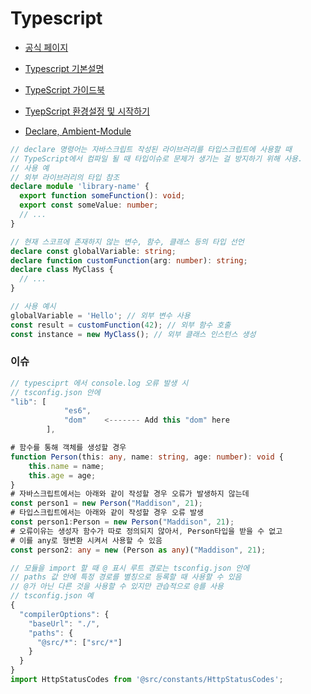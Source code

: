 # Typescript

* [공식 페이지](https://www.typescriptlang.org/)
* [Typescript 기본설명](https://www.samsungsds.com/kr/insights/TypeScript.html)
* [TypeScript 가이드북](https://yamoo9.gitbook.io/typescript/)

* [TyepScript 환경설정 및 시작하기](https://mine-it-record.tistory.com/578)
* [Declare, Ambient-Module](https://bum-developer.tistory.com/entry/TypeScript-Declare-Ambient-Module)

```typescript
// declare 명령어는 자바스크립트 작성된 라이브러리를 타입스크립트에 사용할 때
// TypeScript에서 컴파일 될 때 타입이슈로 문제가 생기는 걸 방지하기 위해 사용.
// 사용 예
// 외부 라이브러리의 타입 참조
declare module 'library-name' {
  export function someFunction(): void;
  export const someValue: number;
  // ...
}

// 현재 스코프에 존재하지 않는 변수, 함수, 클래스 등의 타입 선언
declare const globalVariable: string;
declare function customFunction(arg: number): string;
declare class MyClass {
  // ...
}

// 사용 예시
globalVariable = 'Hello'; // 외부 변수 사용
const result = customFunction(42); // 외부 함수 호출
const instance = new MyClass(); // 외부 클래스 인스턴스 생성

```

### 이슈
```javascript
// typesciprt 에서 console.log 오류 발생 시
// tsconfig.json 안에
"lib": [
            "es6",
            "dom"    <------- Add this "dom" here
        ],
```

```typescript
# 함수를 통해 객체를 생성할 경우
function Person(this: any, name: string, age: number): void {
    this.name = name;
    this.age = age;
}
# 자바스크립트에서는 아래와 같이 작성할 경우 오류가 발생하지 않는데
const person1 = new Person("Maddison", 21);
# 타입스크립트에서는 아래와 같이 작성할 경우 오류 발생
const person1:Person = new Person("Maddison", 21);
# 오류이유는 생성자 함수가 따로 정의되지 않아서, Person타입을 받을 수 없고
# 이를 any로 형변환 시켜서 사용할 수 있음
const person2: any = new (Person as any)("Maddison", 21);

```

```typescript
// 모듈을 import 할 때 @ 표시 루트 경로는 tsconfig.json 안에
// paths 값 안에 특정 경로를 별칭으로 등록할 때 사용할 수 있음
// @가 아닌 다른 것을 사용할 수 있지만 관습적으로 @를 사용
// tsconfig.json 예
{
  "compilerOptions": {
    "baseUrl": "./",
    "paths": {
      "@src/*": ["src/*"]
    }
  }
} 
import HttpStatusCodes from '@src/constants/HttpStatusCodes';
```

